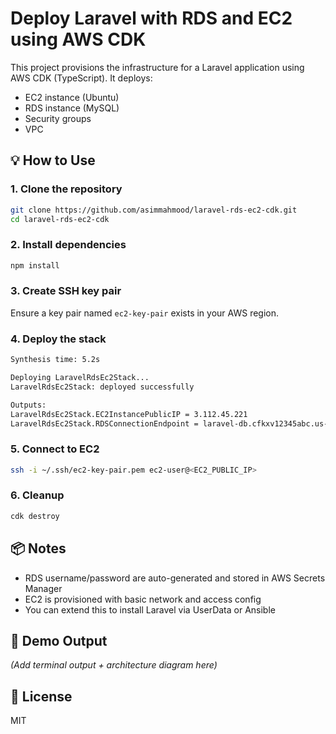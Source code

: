 # Deploy Laravel with RDS and EC2 using AWS CDK

This project provisions the infrastructure for a Laravel application using AWS CDK (TypeScript). It deploys:

- EC2 instance (Ubuntu)
- RDS instance (MySQL)
- Security groups
- VPC

## 💡 How to Use

### 1. Clone the repository
```bash
git clone https://github.com/asimmahmood/laravel-rds-ec2-cdk.git
cd laravel-rds-ec2-cdk
```

### 2. Install dependencies
```bash
npm install
```

### 3. Create SSH key pair
Ensure a key pair named `ec2-key-pair` exists in your AWS region.

### 4. Deploy the stack
```bash
Synthesis time: 5.2s

Deploying LaravelRdsEc2Stack...
LaravelRdsEc2Stack: deployed successfully

Outputs:
LaravelRdsEc2Stack.EC2InstancePublicIP = 3.112.45.221
LaravelRdsEc2Stack.RDSConnectionEndpoint = laravel-db.cfkxv12345abc.us-east-1.rds.amazonaws.com
```

### 5. Connect to EC2
```bash
ssh -i ~/.ssh/ec2-key-pair.pem ec2-user@<EC2_PUBLIC_IP>
```

### 6. Cleanup
```bash
cdk destroy
```

## 📦 Notes

- RDS username/password are auto-generated and stored in AWS Secrets Manager
- EC2 is provisioned with basic network and access config
- You can extend this to install Laravel via UserData or Ansible

## 📸 Demo Output
*(Add terminal output + architecture diagram here)*

## 📜 License
MIT
